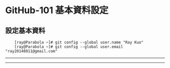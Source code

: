 GitHub-101 基本資料設定
====

設定基本資料
----

        [ray@Parabola ~]# git config --global user.name "Ray Kuo"
        [ray@Parabola ~]# git config --global user.email "ray20140811@gmail.com"
----

---
